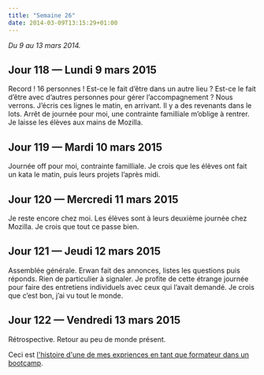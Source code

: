 ```yaml
---
title: "Semaine 26"
date: 2014-03-09T13:15:29+01:00
---
```


*Du 9 au 13 mars 2014.*

Jour 118 — Lundi 9 mars 2015
----------------------------

Record ! 16 personnes ! Est-ce le fait d’être dans un autre lieu ?
Est-ce le fait d’être avec d’autres personnes pour gérer
l’accompagnement ? Nous verrons. J’écris ces lignes le matin, en
arrivant. Il y a des revenants dans le lots. Arrêt de journée pour moi,
une contrainte familliale m’oblige à rentrer. Je laisse les élèves aux
mains de Mozilla.

Jour 119 — Mardi 10 mars 2015
-----------------------------

Journée off pour moi, contrainte familliale. Je crois que les élèves ont
fait un kata le matin, puis leurs projets l’après midi.

Jour 120 — Mercredi 11 mars 2015
--------------------------------

Je reste encore chez moi. Les élèves sont à leurs deuxième journée chez
Mozilla. Je crois que tout ce passe bien.

Jour 121 — Jeudi 12 mars 2015
-----------------------------

Assemblée générale. Erwan fait des annonces, listes les questions puis
réponds. Rien de particulier à signaler. Je profite de cette étrange
journée pour faire des entretiens individuels avec ceux qui l’avait
demandé. Je crois que c’est bon, j’ai vu tout le monde.

Jour 122 — Vendredi 13 mars 2015
--------------------------------

Rétrospective. Retour au peu de monde présent.

Ceci est [l'histoire d'une de mes expriences en tant que formateur dans
un bootcamp](https://yaf.github.io/journal-d-un-formateur-en-2015/).
